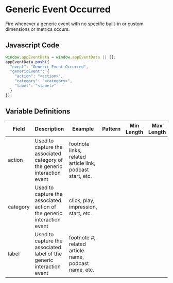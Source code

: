 # Generic Event Occurred

Fire whenever a generic event with no specific built-in or custom dimensions or metrics occurs.

## Javascript Code

```js
window.appEventData = window.appEventData || [];
appEventData.push({
  "event": "Generic Event Occurred",
  "genericEvent": {
    "action": "<action>",
    "category": "<category>",
    "label": "<label>"
  }
});
```
## Variable Definitions

|Field|Description|Example|Pattern|Min Length|Max Length|Minimum|Maximum|Multiple Of|
| --- | --- | --- | --- | --- | --- | --- | --- | --- |
|action|Used to capture the associated category of the generic interaction event|footnote links,  related article link, podcast start, etc.|
|category|Used to capture the associated action of the generic interaction event|click, play, impression, start, etc.|
|label|Used to capture the associated label of the generic interaction event|footnote #, related article name, podcast name, etc.|